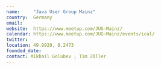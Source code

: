 ```yaml
---
name:     "Java User Group Mainz"
country:  Germany
email:  
website:  https://www.meetup.com/JUG-Mainz/
calendar: https://www.meetup.com/JUG-Mainz/events/ical/
twitter:  
location: 49.9929, 8.2473
founded_date:
contact: Mikhail Golubev ; Tim Zöller 
---
```

